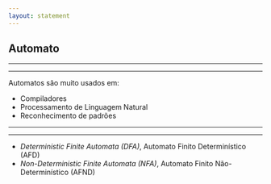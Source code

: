 ```yaml
---
layout: statement
---
```


## Automato

---
---

Automatos são muito usados em:

- Compiladores
- Processamento de Linguagem Natural
- Reconhecimento de padrões

---
---

- *Deterministic Finite Automata (DFA)*, Automato Finito Determinístico (AFD)
- *Non-Deterministic Finite Automata (NFA)*, Automato Finito Não-Determinístico (AFND)

<!--
DFA: Utilizado para reconhecer padrões e linguagens regulares, modelando transições de estados com base em caracteres de entrada.

Aplicação: Leitura e validação de cadeias em linguagens formais e expressões regulares.

====================

Descrição: Semelhante ao DFA, mas permite múltiplas transições para o mesmo estado e entrada.

Aplicação: Compiladores, processamento de linguagens.
-->